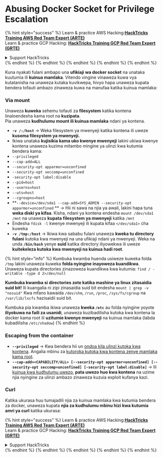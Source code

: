 # Abusing Docker Socket for Privilege Escalation

{% hint style="success" %}
Learn & practice AWS Hacking:<img src="/.gitbook/assets/arte.png" alt="" data-size="line">[**HackTricks Training AWS Red Team Expert (ARTE)**](https://training.hacktricks.xyz/courses/arte)<img src="/.gitbook/assets/arte.png" alt="" data-size="line">\
Learn & practice GCP Hacking: <img src="/.gitbook/assets/grte.png" alt="" data-size="line">[**HackTricks Training GCP Red Team Expert (GRTE)**<img src="/.gitbook/assets/grte.png" alt="" data-size="line">](https://training.hacktricks.xyz/courses/grte)

<details>

<summary>Support HackTricks</summary>

* Check the [**subscription plans**](https://github.com/sponsors/carlospolop)!
* **Join the** 💬 [**Discord group**](https://discord.gg/hRep4RUj7f) or the [**telegram group**](https://t.me/peass) or **follow** us on **Twitter** 🐦 [**@hacktricks\_live**](https://twitter.com/hacktricks\_live)**.**
* **Share hacking tricks by submitting PRs to the** [**HackTricks**](https://github.com/carlospolop/hacktricks) and [**HackTricks Cloud**](https://github.com/carlospolop/hacktricks-cloud) github repos.

</details>
{% endhint %}
{% endhint %}
{% endhint %}
{% endhint %}
{% endhint %}

Kuna nyakati fulani ambapo una **ufikiaji wa docker socket** na unataka kuutumia ili **kuinua mamlaka**. Vitendo vingine vinaweza kuwa vya kutatanisha na unaweza kutaka kuvikwepa, hivyo hapa unaweza kupata bendera tofauti ambazo zinaweza kuwa na manufaa katika kuinua mamlaka:

### Via mount

Unaweza **kuweka** sehemu tofauti za **filesystem** katika kontena linaloendesha kama root na **kuzipata**.\
Pia unaweza **kudhulumu mount ili kuinua mamlaka** ndani ya kontena.

* **`-v /:/host`** -> Weka filesystem ya mwenyeji katika kontena ili uweze **kusoma filesystem ya mwenyeji.**
* Ikiwa unataka **kujisikia kama uko kwenye mwenyeji** lakini ukiwa kwenye kontena unaweza kuzima mitambo mingine ya ulinzi kwa kutumia bendera kama:
* `--privileged`
* `--cap-add=ALL`
* `--security-opt apparmor=unconfined`
* `--security-opt seccomp=unconfined`
* `-security-opt label:disable`
* `--pid=host`
* `--userns=host`
* `--uts=host`
* `--cgroupns=host`
* \*\*`--device=/dev/sda1 --cap-add=SYS_ADMIN --security-opt apparmor=unconfined` \*\* -> Hii ni sawa na njia ya awali, lakini hapa tuna **weka diski ya kifaa**. Kisha, ndani ya kontena endesha `mount /dev/sda1 /mnt` na unaweza **kupata** **filesystem ya mwenyeji** katika `/mnt`
* Endesha `fdisk -l` kwenye mwenyeji ili kupata kifaa `</dev/sda1>` cha kuweka
* **`-v /tmp:/host`** -> Ikiwa kwa sababu fulani unaweza **kweka tu directory fulani** kutoka kwa mwenyeji na una ufikiaji ndani ya mwenyeji. Weka na unda **`/bin/bash`** yenye **suid** katika directory iliyowekwa ili uweze **kuitekeleza kutoka kwa mwenyeji na kuinua hadi root**.

{% hint style="info" %}
Kumbuka kwamba huenda usiweze kuweka folda `/tmp` lakini unaweza kuweka **folda nyingine inayoweza kuandikwa**. Unaweza kupata directories zinazoweza kuandikwa kwa kutumia: `find / -writable -type d 2>/dev/null`

**Kumbuka kwamba si directories zote katika mashine ya linux zitasaidia suid bit!** Ili kuangalia ni zipi zinasaidia suid bit endesha `mount | grep -v "nosuid"` Kwa mfano kawaida `/dev/shm`, `/run`, `/proc`, `/sys/fs/cgroup` na `/var/lib/lxcfs` hazisaidii suid bit.

Kumbuka pia kwamba ikiwa unaweza **kweka `/etc`** au folda nyingine yoyote **iliyokuwa na faili za usanidi**, unaweza kuzibadilisha kutoka kwa kontena la docker kama root ili **uzitumie kwenye mwenyeji** na kuinua mamlaka (labda kubadilisha `/etc/shadow`)
{% endhint %}

### Escaping from the container

* **`--privileged`** -> Kwa bendera hii un [ondoa kila ulinzi kutoka kwa kontena](docker-privileged.md#what-affects). Angalia mbinu za [kutoroka kutoka kwa kontena zenye mamlaka kama root](docker-breakout-privilege-escalation/#automatic-enumeration-and-escape).
* **`--cap-add=<CAPABILITY/ALL> [--security-opt apparmor=unconfined] [--security-opt seccomp=unconfined] [-security-opt label:disable]`** -> Ili [kuinua kwa kudhulumu uwezo](../linux-capabilities.md), **pata uwezo huo kwa kontena** na uzime njia nyingine za ulinzi ambazo zinaweza kuzuia exploit kufanya kazi.

### Curl

Katika ukurasa huu tumajadili njia za kuinua mamlaka kwa kutumia bendera za docker, unaweza kupata **njia za kudhulumu mbinu hizi kwa kutumia amri ya curl** katika ukurasa:

{% hint style="success" %}
Learn & practice AWS Hacking:<img src="/.gitbook/assets/arte.png" alt="" data-size="line">[**HackTricks Training AWS Red Team Expert (ARTE)**](https://training.hacktricks.xyz/courses/arte)<img src="/.gitbook/assets/arte.png" alt="" data-size="line">\
Learn & practice GCP Hacking: <img src="/.gitbook/assets/grte.png" alt="" data-size="line">[**HackTricks Training GCP Red Team Expert (GRTE)**<img src="/.gitbook/assets/grte.png" alt="" data-size="line">](https://training.hacktricks.xyz/courses/grte)

<details>

<summary>Support HackTricks</summary>

* Check the [**subscription plans**](https://github.com/sponsors/carlospolop)!
* **Join the** 💬 [**Discord group**](https://discord.gg/hRep4RUj7f) or the [**telegram group**](https://t.me/peass) or **follow** us on **Twitter** 🐦 [**@hacktricks\_live**](https://twitter.com/hacktricks\_live)**.**
* **Share hacking tricks by submitting PRs to the** [**HackTricks**](https://github.com/carlospolop/hacktricks) and [**HackTricks Cloud**](https://github.com/carlospolop/hacktricks-cloud) github repos.

</details>
{% endhint %}
</details>
{% endhint %}
</details>
{% endhint %}
</details>
{% endhint %}
</details>
{% endhint %}
